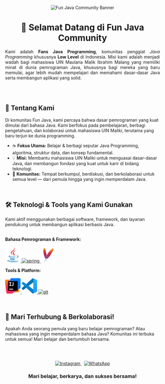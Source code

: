 <p align="center">
  <img src="https://github.com/user-attachments/assets/43121e0b-d789-4f08-b841-14784530c49c" alt="Fun Java Community Banner" width="300"/>
</p>

<h1 align="center">👋 Selamat Datang di Fun Java Community</h1>

<p align="justify">
  Kami adalah <b>Fans Java Programming</b>, komunitas penggiat <i>Java Programming</i> khususnya <b>Low Level</b> di Indonesia.
  Misi kami adalah menjadi wadah bagi mahasiswa UIN Maulana Malik Ibrahim Malang yang memiliki minat di dunia pemrograman Java, khususnya bagi mereka yang baru memulai, agar lebih mudah mempelajari dan memahami dasar-dasar Java serta membangun aplikasi yang solid.
</p>

<br><br>

## 🚀 Tentang Kami

Di komunitas Fun Java, kami percaya bahwa dasar pemrograman yang kuat dimulai dari bahasa Java.
Kami berfokus pada pembelajaran, berbagi pengetahuan, dan kolaborasi untuk mahasiswa UIN Maliki, terutama yang baru terjun ke dunia programming.

- ☕️ **Fokus Utama:** Belajar & berbagi seputar Java Programming, algoritma, struktur data, dan konsep fundamental.
- 💡 **Misi:** Membantu mahasiswa UIN Maliki untuk menguasai dasar-dasar Java, dan membangun fondasi yang kuat untuk karir di bidang teknologi.
- 👥 **Komunitas:** Tempat berkumpul, berdiskusi, dan berkolaborasi untuk semua level — dari pemula hingga yang ingin memperdalam Java.

<br>

## 🛠️ Teknologi & Tools yang Kami Gunakan

Kami aktif menggunakan berbagai software, framework, dan layanan pendukung untuk membangun aplikasi berbasis Java.
<br><br>

<p align="left">
  <b>Bahasa Pemrograman & Framework:</b><br/><br/>
  <a href="https://www.java.com/" target="_blank" rel="noreferrer">
    <img src="https://raw.githubusercontent.com/devicons/devicon/master/icons/java/java-original.svg" alt="java" width="50" height="50"/>
  </a>
  <a href="https://spring.io/" target="_blank" rel="noreferrer">
    <img src="https://www.vectorlogo.zone/logos/springio/springio-icon.svg" alt="spring" width="50" height="50"/>
  </a>
  <a href="https://maven.apache.org/" target="_blank" rel="noreferrer">
    <img src="https://raw.githubusercontent.com/devicons/devicon/master/icons/maven/maven-original.svg" alt="maven" width="50" height="50"/>
  </a>
</p>

<p align="left">
  <b>Tools & Platform:</b><br/><br/>
  <a href="https://www.jetbrains.com/idea/" target="_blank" rel="noreferrer">
    <img src="https://raw.githubusercontent.com/devicons/devicon/master/icons/intellij/intellij-original.svg" alt="intellij idea" width="50" height="50"/>
  </a>
  <a href="https://code.visualstudio.com/" target="_blank" rel="noreferrer">
    <img src="https://raw.githubusercontent.com/devicons/devicon/master/icons/vscode/vscode-original.svg" alt="vscode" width="50" height="50"/>
  </a>
  <a href="https://git-scm.com/" target="_blank" rel="noreferrer">
    <img src="https://www.vectorlogo.zone/logos/git-scm/git-scm-icon.svg" alt="git" width="50" height="50"/>
  </a>
</p>

<br>

## 💬 Mari Terhubung & Berkolaborasi!

Apakah Anda seorang pemula yang baru belajar pemrograman?
Atau mahasiswa yang ingin memperdalam bahasa Java?
Komunitas ini terbuka untuk semua! Mari belajar dan bertumbuh bersama.

<br>
<br>

<p align="center">
  <a href="https://www.instagram.com/funjava_community/" target="_blank"> <img src="https://img.shields.io/badge/Instagram-E4405F?style=for-the-badge&logo=instagram&logoColor=white" alt="Instagram">
  </a>
  &nbsp;
  <a href="https://wa.me/6281515635943" target="_blank"> <img src="https://img.shields.io/badge/WhatsApp-25D366?style=for-the-badge&logo=whatsapp&logoColor=white" alt="WhatsApp">
  </a>
</p>

<h3 align="center">Mari belajar, berkarya, dan sukses bersama!</h3>

<br>
<br>
